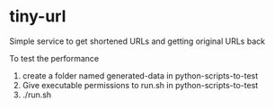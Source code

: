 # tiny-url
Simple service to get shortened URLs and getting original URLs back


To test the performance
1. create a folder named generated-data in python-scripts-to-test
2. Give executable permissions to run.sh in python-scripts-to-test
3. ./run.sh